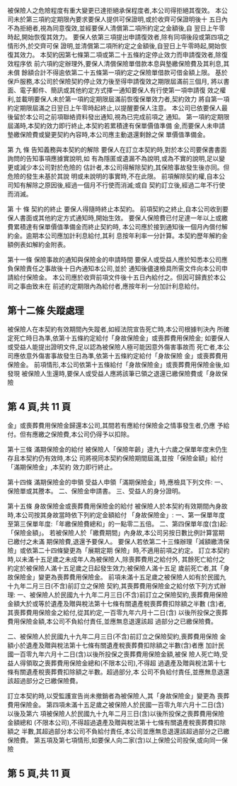 被保險人之危險程度有重大變更已達拒絕承保程度者,本公司得拒絕其復效。 本公司未於第三項約定期限內要求要保人提供可保證明,或於收齊可保證明後十 五日內不為拒絕者,視為同意復效,並經要保人清償第二項所約定之金額後,自 翌日上午零時起,開始恢復其效力。 要保人依第三項提出申請復效者,除有同項後段或第四項之情形外,於交齊可保 證明,並清償第二項所約定之金額後,自翌日上午零時起,開始恢復其效力。 本契約因第七條第二項或第二十五條約定停止效力而申請復效者,除復效程序依 前六項約定辦理外,要保人清償保險單借款本息與墊繳保險費及其利息,其未償 餘額合計不得逾依第二十五條第一項約定之保險單借款可借金額上限。 基於保戶服務,本公司於保險契約停止效力後至得申請復效之期限屆滿前三個月, 將以書面、電子郵件、簡訊或其他約定方式擇一通知要保人有行使第一項申請復 效之權利,並載明要保人未於第一項約定期限屆滿前恢復保單效力者,契約效力 將自第一項約定期限屆滿之日翌日上午零時起終止,以提醒要保人注意。 本公司已依要保人最後留於本公司之前項聯絡資料發出通知,視為已完成前項之 通知。 第一項約定期限屆滿時,本契約效力即行終止,本契約若累積達有保單價值準備 金,而要保人未申請墊繳保險費或變更契約內容時,本公司應主動退還剩餘之保 單價值準備金。 

第 九 條 告知義務與本契約的解除 要保人在訂立本契約時,對於本公司要保書書面詢問的告知事項應據實說明,如 有為隱匿或遺漏不為說明,或為不實的說明,足以變更或減少本公司對於危險的 估計者,本公司得解除契約,其保險事故發生後亦同。但危險的發生未基於其說 明或未說明的事實時,不在此限。 前項解除契約權,自本公司知有解除之原因後,經過一個月不行使而消滅;或自 契約訂立後,經過二年不行使而消滅。 

第 十 條 契約的終止 要保人得隨時終止本契約。 前項契約之終止,自本公司收到要保人書面或其他約定方式通知時,開始生效。 要保人保險費已付足達一年以上或繳費累積達有保單價值準備金而終止契約時, 本公司應於接到通知後一個月內償付解約金。逾期本公司應加計利息給付,其利 息按年利率一分計算。本契約歷年解約金額例表如解約金附表。 

第十一條 保險事故的通知與保險金的申請時間 要保人或受益人應於知悉本公司應負保險責任之事故後十日內通知本公司,並於 通知後儘速檢具所需文件向本公司申請給付保險金。 本公司應於收齊前項文件後十五日內給付之。但因可歸責於本公司之事由致未在 前述約定期限內為給付者,應按年利一分加計利息給付。 

## 第十二條 失蹤處理

被保險人在本契約有效期間內失蹤者,如經法院宣告死亡時,本公司根據判決內 所確定死亡時日為準,依第十五條約定給付「身故保險金」或喪葬費用保險金; 如要保人或受益人能提出證明文件,足以認為被保險人極可能因意外傷害事故而 死亡者,本公司應依意外傷害事故發生日為準,依第十五條約定給付「身故保險 金」或喪葬費用保險金。 前項情形,本公司依第十五條給付「身故保險金」或喪葬費用保險金後,如發現 被保險人生還時,要保人或受益人應將該筆已領之退還已繳保險費或「身故保險

## 第 4 頁,共 11 頁

金」或喪葬費用保險金歸還本公司,其間若有應給付保險金之情事發生者,仍應 予給付。但有應繳之保險費,本公司仍得予以扣除。 

第十三條 滿期保險金的給付 被保險人「保險年齡」達九十六歲之保單年度末仍生存且本契約仍有效時,本公 司將視同本契約保險期間屆滿,並按「保險金額」給付「滿期保險金」,本契約 效力即行終止。 

第十四條 滿期保險金的申領 受益人申領「滿期保險金」時,應檢具下列文件: 一、保險單或其謄本。 二、保險金申請書。 三、受益人的身分證明。 

第十五條 身故保險金或喪葬費用保險金的給付 被保險人於本契約有效期間內身故時,本公司按其身故當時依下列約定金額給付 「身故保險金」: 一、第一保單年度至第三保單年度:「年繳保險費總和」的一點零二五倍。 二、第四保單年度(含)起:「保險金額」。 若被保險人於「繳費期間」內身故,本公司另按日數比例計算當期已繳付之未滿 期保險費,退還予要保人。 要保人若依第二十三條辦理「減額繳清保險」或依第二十四條變更為「展期定期 保險」時,不適用前項之約定。 訂立本契約時,以未滿十五足歲之未成年人為被保險人,除喪葬費用之給付外, 其餘死亡給付之約定於被保險人滿十五足歲之日起發生效力;被保險人滿十五足 歲前死亡者,其「身故保險金」變更為喪葬費用保險金。 前項未滿十五足歲之被保險人如有於民國九十九年二月三日(不含)前訂立之保險 契約,其喪葬費用保險金之給付依下列方式辦理: 一、被保險人於民國九十九年二月三日(不含)前訂立之保險契約,喪葬費用保險 金額大於或等於遺產及贈與稅法第十七條有關遺產稅喪葬費扣除額之半數 (含)者,其喪葬費用保險金之給付,從其約定,一百零九年六月十二日(含) 以後所投保之喪葬費用保險金額,本公司不負給付責任,並應無息退還該超 過部分之已繳保險費。 

二、被保險人於民國九十九年二月三日(不含)前訂立之保險契約,喪葬費用保險 金額小於遺產及贈與稅法第十七條有關遺產稅喪葬費扣除額之半數(含)者應 加計民國一百零九年六月十二日(含)以後所投保之喪葬費用保險金額,被保 險人死亡時,受益人得領取之喪葬費用保險金總和(不限本公司),不得超 過遺產及贈與稅法第十七條有關遺產稅喪葬費扣除額之半數。超過部分,本 公司不負給付責任,並應無息退還該超過部分之已繳保險費。 

訂立本契約時,以受監護宣告尚未撤銷者為被保險人,其「身故保險金」變更為 喪葬費用保險金。 第四項未滿十五足歲之被保險人於民國一百零九年六月十二日(含)以後及第六 項被保險人於民國九十九年二月三日(含)以後所投保之喪葬費用保險金額總和 (不限本公司),不得超過遺產及贈與稅法第十七條有關遺產稅喪葬費扣除額之 半數,其超過部分本公司不負給付責任,本公司並應無息退還該超過部分之已繳 保險費。 第五項及第七項情形,如要保人向二家(含)以上保險公司投保,或向同一保險

## 第 5 頁,共 11 頁
